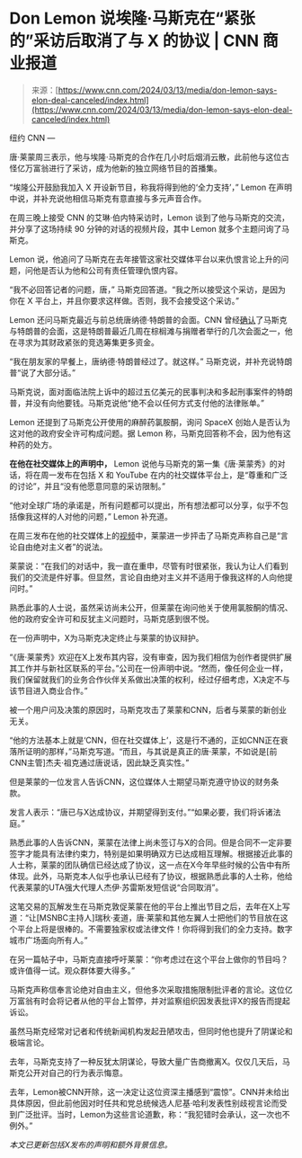 <!--yml

category: 未分类

date: 2024-05-27 14:54:18

-->

# Don Lemon 说埃隆·马斯克在“紧张的”采访后取消了与 X 的协议 | CNN 商业报道

> 来源：[https://www.cnn.com/2024/03/13/media/don-lemon-says-elon-deal-canceled/index.html](https://www.cnn.com/2024/03/13/media/don-lemon-says-elon-deal-canceled/index.html)

纽约 CNN —

唐·莱蒙周三表示，他与埃隆·马斯克的合作在几小时后烟消云散，此前他与这位古怪亿万富翁进行了采访，成为他新的独立网络节目的首播集。

“埃隆公开鼓励我加入 X 开设新节目，称我将得到他的‘全力支持’，” Lemon 在声明中说，并补充说他相信马斯克有意直接与多元声音合作。

在周三晚上接受 CNN 的艾琳·伯内特采访时，Lemon 谈到了他与马斯克的交流，并分享了这场持续 90 分钟的对话的视频片段，其中 Lemon 就多个主题问询了马斯克。

Lemon 说，他追问了马斯克在去年接管这家社交媒体平台以来仇恨言论上升的问题，问他是否认为他和公司有责任管理仇恨内容。

“我不必回答记者的问题，唐，” 马斯克回答道。“我之所以接受这个采访，是因为你在 X 平台上，并且你要求这样做。否则，我不会接受这个采访。”

Lemon 还问马斯克最近与前总统唐纳德·特朗普的会面。CNN 曾经[确认](https://www.cnn.com/politics/live-news/super-tuesday-primary-03-05-24/h_88bffd92981111323b97006950afa7d9)了马斯克与特朗普的会面，这是特朗普最近几周在棕榈滩与捐赠者举行的几次会面之一，他在寻求为其财政紧张的竞选筹集更多资金。

“我在朋友家的早餐上，唐纳德·特朗普经过了。就这样。” 马斯克说，并补充说特朗普“说了大部分话。”

马斯克说，面对面临法院上诉中的超过五亿美元的民事判决和多起刑事案件的特朗普，并没有向他要钱。马斯克说他“绝不会以任何方式支付他的法律账单。”

Lemon 还提到了马斯克公开使用的麻醉药氯胺酮，询问 SpaceX 创始人是否认为这对他的政府安全许可构成问题。据 Lemon 称，马斯克回答称不会，因为他有这种药的处方。

**在他在社交媒体上的声明中，** Lemon 说他与马斯克的第一集《唐·莱蒙秀》的对话，将在周一发布在包括 X 和 YouTube 在内的社交媒体平台上，是“尊重和广泛的讨论”，并且“没有他愿意同意的采访限制。”

“他对全球广场的承诺是，所有问题都可以提出，所有想法都可以分享，似乎不包括像我这样的人对他的问题，” Lemon 补充道。

在周三发布在他的社交媒体上的[视频](https://www.instagram.com/reel/C4dgf5txrbh/?igsh=MTV3aHB5ejRobG9jeA==)中，莱蒙进一步抨击了马斯克声称自己是“言论自由绝对主义者”的说法。

莱蒙说：“在我们的对话中，我一直在重申，尽管有时很紧张，我认为让人们看到我们的交流是件好事。但显然，言论自由绝对主义并不适用于像我这样的人向他提问时。”

熟悉此事的人士说，虽然采访尚未公开，但莱蒙在询问他关于使用氯胺酮的情况、他的政府安全许可和反犹主义问题时，马斯克感到很不悦。

在一份声明中，X为马斯克决定终止与莱蒙的协议辩护。

“《唐·莱蒙秀》欢迎在X上发布其内容，没有审查，因为我们相信为创作者提供扩展其工作并与新社区联系的平台。”公司在一份声明中说。“然而，像任何企业一样，我们保留就我们的业务合作伙伴关系做出决策的权利，经过仔细考虑，X决定不与该节目进入商业合作。”

被一个用户问及决策的原因时，马斯克攻击了莱蒙和CNN，后者与莱蒙的新创业无关。

“他的方法基本上就是‘CNN，但在社交媒体上’，这是行不通的，正如CNN正在衰落所证明的那样，”马斯克写道。“而且，与其说是真正的唐·莱蒙，不如说是[前CNN主管]杰夫·祖克通过唐说话，因此缺乏真实性。”

但是莱蒙的一位发言人告诉CNN，这位媒体人士期望马斯克遵守协议的财务条款。

发言人表示：“唐已与X达成协议，并期望得到支付。”“如果必要，我们将诉诸法庭。”

熟悉此事的人告诉CNN，莱蒙在法律上尚未签订与X的合同。但是合同不一定非要签字才能具有法律约束力，特别是如果明确双方已达成相互理解。根据接近此事的人士称，莱蒙的团队确信已经达成了协议，这一点在X今年早些时候的公告中有所体现。此外，马斯克本人似乎也承认已经有了协议，根据熟悉此事的人士称，他给代表莱蒙的UTA强大代理人杰伊·苏雷斯发短信说“合同取消”。

这笔交易的瓦解发生在马斯克敦促莱蒙在他的平台上推出节目之后，去年在X上写道：“让[MSNBC主持人]瑞秋·麦道，唐·莱蒙和其他左翼人士把他们的节目放在这个平台上将是很棒的。不需要独家权或法律文件！你将得到我们的全力支持。数字城市广场面向所有人。”

在另一篇帖子中，马斯克直接呼吁莱蒙：“你考虑过在这个平台上做你的节目吗？或许值得一试。观众群体要大得多。”

马斯克声称信奉言论绝对自由主义，但他多次采取措施限制批评者的言论。这位亿万富翁有时会将记者从他的平台上暂停，并对监察组织因发表批评X的报告而提起诉讼。

虽然马斯克经常对记者和传统新闻机构发起丑陋攻击，但同时他也提升了阴谋论和极端言论。

去年，马斯克支持了一种反犹太阴谋论，导致大量广告商撤离X。仅仅几天后，马斯克公开对自己的行为表示悔意。

去年，Lemon被CNN开除，这一决定让这位资深主播感到“震惊”。CNN并未给出具体原因，但此前他因对时任共和党总统候选人尼基·哈利发表性别歧视言论而受到广泛批评。当时，Lemon为这些言论道歉，称：“我犯错时会承认，这一次也不例外。”

*本文已更新包括X发布的声明和额外背景信息。*
